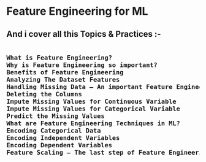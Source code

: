 <h1> Feature Engineering for ML </h1>

<h2>And i cover all this Topics & Practices :- </h2>
<pre><h3>What is Feature Engineering?
Why is Feature Engineering so important?
Benefits of Feature Engineering
Analyzing The Dataset Features
Handling Missing Data – An important Feature Engineering Step
Deleting the Columns
Impute Missing Values for Continuous Variable
Impute Missing Values for Categorical Variable
Predict the Missing Values
What are Feature Engineering Techniques in ML?
Encoding Categorical Data
Encoding Independent Variables
Encoding Dependent Variables
Feature Scaling – The last step of Feature Engineering</h3></pre>
